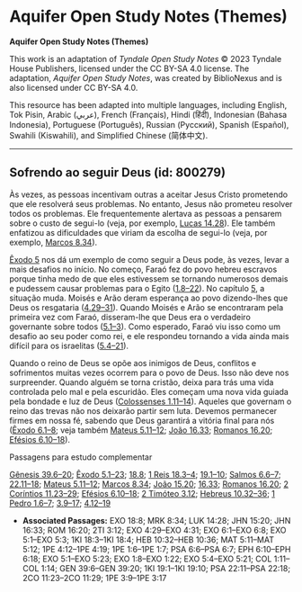 # Aquifer Open Study Notes (Themes)

**Aquifer Open Study Notes (Themes)**

This work is an adaptation of *Tyndale Open Study Notes* © 2023 Tyndale House Publishers, licensed under the CC BY\-SA 4\.0 license. The adaptation, *Aquifer Open Study Notes*, was created by BiblioNexus and is also licensed under CC BY\-SA 4\.0\.

This resource has been adapted into multiple languages, including English, Tok Pisin, Arabic (عربي), French (Français), Hindi (हिंदी), Indonesian (Bahasa Indonesia), Portuguese (Português), Russian (Русский), Spanish (Español), Swahili (Kiswahili), and Simplified Chinese (简体中文).



--------------------------------

## Sofrendo ao seguir Deus (id: 800279)

Às vezes, as pessoas incentivam outras a aceitar Jesus Cristo prometendo que ele resolverá seus problemas. No entanto, Jesus não prometeu resolver todos os problemas. Ele frequentemente alertava as pessoas a pensarem sobre o custo de segui\-lo (veja, por exemplo, [Lucas 14\.28](https://ref.ly/Luke14:28)). Ele também enfatizou as dificuldades que viriam da escolha de segui\-lo (veja, por exemplo, [Marcos 8\.34](https://ref.ly/Mark8:34)).

[Êxodo 5](https://ref.ly/Exod5:1-Exod5:23) nos dá um exemplo de como seguir a Deus pode, às vezes, levar a mais desafios no início. No começo, Faraó fez do povo hebreu escravos porque tinha medo de que eles estivessem se tornando numerosos demais e pudessem causar problemas para o Egito ([1\.8–22](https://ref.ly/Exod1:8-Exod1:22)). No capítulo [5](https://ref.ly/Exod5:1-Exod5:23), a situação muda. Moisés e Arão deram esperança ao povo dizendo\-lhes que Deus os resgataria ([4\.29–31](https://ref.ly/Exod4:29-Exod4:31)). Quando Moisés e Arão se encontraram pela primeira vez com Faraó, disseram\-lhe que Deus era o verdadeiro governante sobre todos ([5\.1–3](https://ref.ly/Exod5:1-Exod5:3)). Como esperado, Faraó viu isso como um desafio ao seu poder como rei, e ele respondeu tornando a vida ainda mais difícil para os israelitas ([5\.4–21](https://ref.ly/Exod5:4-Exod5:21)).

Quando o reino de Deus se opõe aos inimigos de Deus, conflitos e sofrimentos muitas vezes ocorrem para o povo de Deus. Isso não deve nos surpreender. Quando alguém se torna cristão, deixa para trás uma vida controlada pelo mal e pela escuridão. Eles começam uma nova vida guiada pela bondade e luz de Deus ([Colossenses 1\.11–14](https://ref.ly/Col1:11-Col1:14)). Aqueles que governam o reino das trevas não nos deixarão partir sem luta. Devemos permanecer firmes em nossa fé, sabendo que Deus garantirá a vitória final para nós ([Êxodo 6\.1–8](https://ref.ly/Exod6:1-Exod6:8); veja também [Mateus 5\.11–12](https://ref.ly/Matt5:11-Matt5:12); [João 16\.33](https://ref.ly/John16:33); [Romanos 16\.20](https://ref.ly/Rom16:20); [Efésios 6\.10–18](https://ref.ly/Eph6:10-Eph6:18)).

Passagens para estudo complementar

[Gênesis 39\.6–20](https://ref.ly/Gen39:6-Gen39:20); [Êxodo 5\.1–23](https://ref.ly/Exod5:1-Exod5:23); [18\.8](https://ref.ly/Exod18:8); [1 Reis 18\.3–4](https://ref.ly/1Kgs18:3-1Kgs18:4); [19\.1–10](https://ref.ly/1Kgs19:1-1Kgs19:10); [Salmos 6\.6–7](https://ref.ly/Ps6:6-Ps6:7); [22\.11–18](https://ref.ly/Ps22:11-Ps22:18); [Mateus 5\.11–12](https://ref.ly/Matt5:11-Matt5:12); [Marcos 8\.34](https://ref.ly/Mark8:34); [João 15\.20](https://ref.ly/John15:20); [16\.33](https://ref.ly/John16:33); [Romanos 16\.20](https://ref.ly/Rom16:20); [2 Coríntios 11\.23–29](https://ref.ly/2Cor11:23-2Cor11:29); [Efésios 6\.10–18](https://ref.ly/Eph6:10-Eph6:18); [2 Timóteo 3\.12](https://ref.ly/2Tim3:12); [Hebreus 10\.32–36](https://ref.ly/Heb10:32-Heb10:36); [1 Pedro 1\.6–7](https://ref.ly/1Pet1:6-1Pet1:7); [3\.9–17](https://ref.ly/1Pet3:9-1Pet3:17); [4\.12–19](https://ref.ly/1Pet4:12-1Pet4:19)

* **Associated Passages:** EXO 18:8; MRK 8:34; LUK 14:28; JHN 15:20; JHN 16:33; ROM 16:20; 2TI 3:12; EXO 4:29–EXO 4:31; EXO 6:1–EXO 6:8; EXO 5:1–EXO 5:3; 1KI 18:3–1KI 18:4; HEB 10:32–HEB 10:36; MAT 5:11–MAT 5:12; 1PE 4:12–1PE 4:19; 1PE 1:6–1PE 1:7; PSA 6:6–PSA 6:7; EPH 6:10–EPH 6:18; EXO 5:1–EXO 5:23; EXO 1:8–EXO 1:22; EXO 5:4–EXO 5:21; COL 1:11–COL 1:14; GEN 39:6–GEN 39:20; 1KI 19:1–1KI 19:10; PSA 22:11–PSA 22:18; 2CO 11:23–2CO 11:29; 1PE 3:9–1PE 3:17

